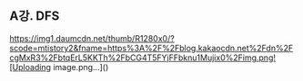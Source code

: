 ## A강. DFS

https://img1.daumcdn.net/thumb/R1280x0/?scode=mtistory2&fname=https%3A%2F%2Fblog.kakaocdn.net%2Fdn%2FcgMxR3%2FbtqErL5KKTh%2FbCG4T5FYjFFbknu1Mujix0%2Fimg.png![Uploading image.png…]()

